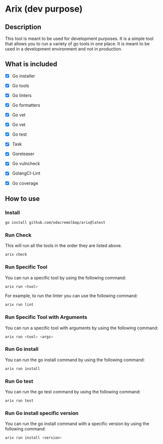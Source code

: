 # Arix (dev purpose)

## Description

This tool is meant to be used for development purposes. It is a simple tool that allows you to run a variety of go tools in one place. It is meant to be used in a development environment and not in production.


## What is included

- [x] Go installer
- [x] Go tools
- [x] Go linters
- [x] Go formatters
- [x] Go vet
- [x] Go vet
- [x] Go test
- [x] Task
- [x] Goreleaser
- [x] Go vulncheck
- [x] GolangCI-Lint
- [x] Go coverage


## How to use

### Install

```bash
go install github.com/odacremolbap/arix@latest
```

### Run Check

This will run all the tools in the order they are listed above.

```bash
arix check
```

### Run Specific Tool

You can run a specific tool by using the following command:

```bash
arix run <tool>
```

For example, to run the linter you can use the following command:

```bash
arix run lint
```

### Run Specific Tool with Arguments

You can run a specific tool with arguments by using the following command:

```bash
arix run <tool> <args>
```

### Run Go install

You can run the go install command by using the following command:

```bash
arix run install
```

### Run Go test

You can run the go test command by using the following command:

```bash
arix run test
```

### Run Go install specific version

You can run the go install command with a specific version by using the following command:

```bash
arix run install <version>
```
